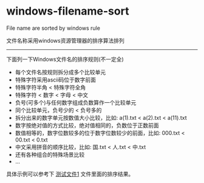 # windows-filename-sort
File name are sorted by windows rule

文件名称采用windows资源管理器的排序算法排列

---
下面列一下Windows文件名的排序规则(不一定全)
* 每个文件名按规则拆分成多个比较单元
* 特殊字符采用ascii码位于数字前面
* 特殊字符半角 < 特殊字符全角
* 特殊字符 < 数字 < 字母 < 中文
* 负号(可多个)与任何数字组成负数算作一个比较单元
* 同个比较单元，负号少的 < 负号多的
* 拆分出来的数字单元按数值大小比较，比如: a(1).txt < a(2).txt < a(11).txt 
* 数字按绝对值的方式比较，绝对值相同的，负数位于正数前面
* 数值相等的，数字位数较多的位于数字位数较少的前面，比如: 000.txt < 00.txt < 0.txt
* 中文采用拼音的顺序比较，比如: 国.txt < 人.txt < 中.txt
* 还有各种组合的特殊场景比较
* ...

具体示例可以参考下 [测试文件1](https://github.com/kookob/windows-filename-sort/blob/master/src/com/obroom/filenamesort/test/%E6%B5%8B%E8%AF%95%E5%88%97%E8%A1%A81.txt) 文件里面的排序结果。